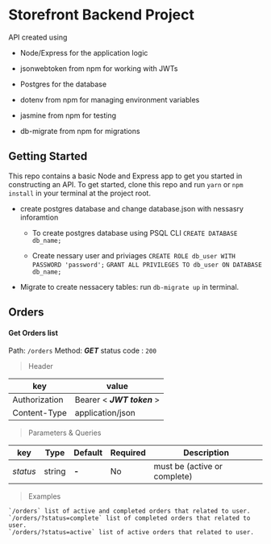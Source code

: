 # Storefront Backend Project

API created using

- Node/Express for the application logic

- jsonwebtoken from npm for working with JWTs

- Postgres for the database

- dotenv from npm for managing environment variables

- jasmine from npm for testing

- db-migrate from npm for migrations

## Getting Started

This repo contains a basic Node and Express app to get you started in constructing an API. To get started, clone this repo and run
`yarn` or `npm install` in your terminal at the project root.

- create postgres database and change database.json with nessasry inforamtion

  - To create postgres database using PSQL CLI
    `CREATE DATABASE db_name;`

  - Create nessary user and priviages
    `CREATE ROLE db_user WITH PASSWORD 'password';`
    `GRANT ALL PRIVILEGES TO db_user ON DATABASE db_name;`

- Migrate to create nessacery tables:
  run `db-migrate up` in terminal.

## Orders

#### Get Orders list

Path: `/orders`
Method: **_GET_**
status code : `200`

> Header

| key           | value                      |
| ------------- | -------------------------- |
| Authorization | Bearer < **_JWT token_** > |
| Content-Type  | application/json           |

> Parameters & Queries

| key      | Type   | Default | Required | Description                  |
| -------- | ------ | ------- | -------- | ---------------------------- |
| _status_ | string | **-**   | No       | must be (active or complete) |

> Examples

    `/orders` list of active and completed orders that related to user.
    `/orders/?status=complete` list of completed orders that related to user.
    `/orders/?status=active` list of active orders that related to user.
